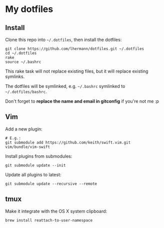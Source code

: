 # My dotfiles

## Install

Clone this repo into `~/.dotfiles`, then install the dotfiles:

    git clone https://github.com/lhermann/dotfiles.git ~/.dotfiles
    cd ~/.dotfiles
    rake
    source ~/.bashrc

This rake task will not replace existing files, but it will replace existing symlinks.

The dotfiles will be symlinked, e.g. `~/.bashrc` symlinked to `~/.dotfiles/bashrc`.

Don't forget to **replace the name and email in gitconfig** if you're not me :p


## Vim

Add a new plugin:

    # E.g.:
    git submodule add https://github.com/keith/swift.vim.git vim/bundle/vim-swift

Install plugins from submodules:

    git submodule update --init

Update all plugins to latest:

    git submodule update --recursive --remote


## tmux

Make it integrate with the OS X system clipboard:

    brew install reattach-to-user-namespace
